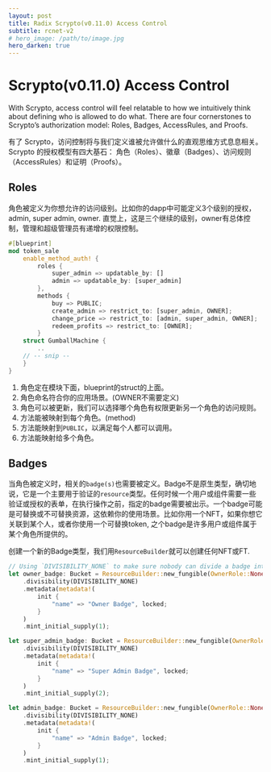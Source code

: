 ```yaml
---
layout: post
title: Radix Scrypto(v0.11.0) Access Control
subtitle: rcnet-v2 
# hero_image: /path/to/image.jpg
hero_darken: true
---
```

Scrypto(v0.11.0) Access Control
================================

With Scrypto, access control will feel relatable to how we intuitively think about defining who is allowed to do what. There are four cornerstones to Scrypto’s authorization model: Roles, Badges, AccessRules, and Proofs.

有了 Scrypto，访问控制将与我们定义谁被允许做什么的直观思维方式息息相关。Scrypto 的授权模型有四大基石： 角色（Roles）、徽章（Badges）、访问规则（AccessRules）和证明（Proofs）。

## Roles
角色被定义为你想允许的访问级别。比如你的dapp中可能定义3个级别的授权，admin, super admin, owner. 直觉上，这是三个继续的级别，owner有总体控制，管理和超级管理员有递增的权限控制。

``` rust
#[blueprint]
mod token_sale
    enable_method_auth! {
        roles {
            super_admin => updatable_by: []
            admin => updatable_by: [super_admin]
        },
        methods {
            buy => PUBLIC;
            create_admin => restrict_to: [super_admin, OWNER];
            change_price => restrict_to: [admin, super_admin, OWNER];
            redeem_profits => restrict_to: [OWNER];
        }
    struct GumballMachine {
        ..
    // -- snip --
    }
}
```
1. 角色定在模块下面，blueprint的struct的上面。
2. 角色命名符合你的应用场景。(OWNER不需要定义)
3. 角色可以被更新，我们可以选择哪个角色有权限更新另一个角色的访问规则。
4. 方法能被映射到每个角色。(method)
5. 方法能映射到`PUBLIC`，以满足每个人都可以调用。
6. 方法能映射给多个角色。

## Badges
当角色被定义时，相关的`badge(s)`也需要被定义。Badge不是原生类型，确切地说，它是一个主要用于验证的`resource`类型。任何时候一个用户或组件需要一些验证或授权的表单，在执行操作之前，指定的badge需要被出示。一个badge可能是可替换或不可替换资源，这依赖你的使用场景。比如你用一个NFT，如果你想它关联到某个人，或者你使用一个可替换token, 之个badge是许多用户或组件属于某个角色所提供的。

创建一个新的Badge类型，我们用`ResourceBuilder`就可以创建任何NFT或FT.

``` rust
// Using `DIVISIBILITY_NONE` to make sure nobody can divide a badge into multiple parts.
let owner_badge: Bucket = ResourceBuilder::new_fungible(OwnerRole::None)
    .divisibility(DIVISIBILITY_NONE)
    .metadata(metadata!(
        init {
            "name" => "Owner Badge", locked;
        }
    )
    .mint_initial_supply(1);

let super_admin_badge: Bucket = ResourceBuilder::new_fungible(OwnerRole::None)
    .divisibility(DIVISIBILITY_NONE)
    .metadata(metadata!(
        init {
            "name" => "Super Admin Badge", locked;
        }
    )
    .mint_initial_supply(2);

let admin_badge: Bucket = ResourceBuilder::new_fungible(OwnerRole::None)
    .divisibility(DIVISIBILITY_NONE)
    .metadata(metadata!(
        init {
            "name" => "Admin Badge", locked;
        }
    )
    .mint_initial_supply(1);
```




